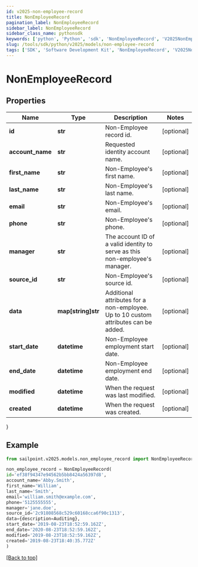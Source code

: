 ```yaml
---
id: v2025-non-employee-record
title: NonEmployeeRecord
pagination_label: NonEmployeeRecord
sidebar_label: NonEmployeeRecord
sidebar_class_name: pythonsdk
keywords: ['python', 'Python', 'sdk', 'NonEmployeeRecord', 'V2025NonEmployeeRecord'] 
slug: /tools/sdk/python/v2025/models/non-employee-record
tags: ['SDK', 'Software Development Kit', 'NonEmployeeRecord', 'V2025NonEmployeeRecord']
---
```


# NonEmployeeRecord


## Properties

Name | Type | Description | Notes
------------ | ------------- | ------------- | -------------
**id** | **str** | Non-Employee record id. | [optional] 
**account_name** | **str** | Requested identity account name. | [optional] 
**first_name** | **str** | Non-Employee's first name. | [optional] 
**last_name** | **str** | Non-Employee's last name. | [optional] 
**email** | **str** | Non-Employee's email. | [optional] 
**phone** | **str** | Non-Employee's phone. | [optional] 
**manager** | **str** | The account ID of a valid identity to serve as this non-employee's manager. | [optional] 
**source_id** | **str** | Non-Employee's source id. | [optional] 
**data** | **map[string]str** | Additional attributes for a non-employee. Up to 10 custom attributes can be added. | [optional] 
**start_date** | **datetime** | Non-Employee employment start date. | [optional] 
**end_date** | **datetime** | Non-Employee employment end date. | [optional] 
**modified** | **datetime** | When the request was last modified. | [optional] 
**created** | **datetime** | When the request was created. | [optional] 
}

## Example

```python
from sailpoint.v2025.models.non_employee_record import NonEmployeeRecord

non_employee_record = NonEmployeeRecord(
id='ef38f94347e94562b5bb8424a56397d8',
account_name='Abby.Smith',
first_name='William',
last_name='Smith',
email='william.smith@example.com',
phone='5125555555',
manager='jane.doe',
source_id='2c91808568c529c60168cca6f90c1313',
data={description=Auditing},
start_date='2019-08-23T18:52:59.162Z',
end_date='2020-08-23T18:52:59.162Z',
modified='2019-08-23T18:52:59.162Z',
created='2019-08-23T18:40:35.772Z'
)

```
[[Back to top]](#) 

